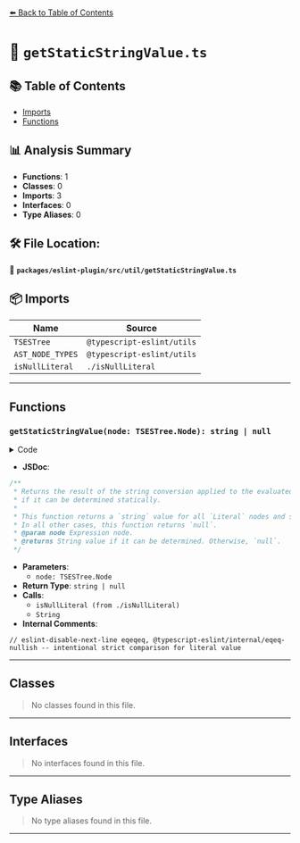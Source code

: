 [⬅️ Back to Table of Contents](../../../../index.md)

# 📄 `getStaticStringValue.ts`

## 📚 Table of Contents

- [Imports](#imports)
- [Functions](#functions)

## 📊 Analysis Summary

- **Functions**: 1
- **Classes**: 0
- **Imports**: 3
- **Interfaces**: 0
- **Type Aliases**: 0

## 🛠️ File Location:
📂 **`packages/eslint-plugin/src/util/getStaticStringValue.ts`**

## 📦 Imports

| Name | Source |
|------|--------|
| `TSESTree` | `@typescript-eslint/utils` |
| `AST_NODE_TYPES` | `@typescript-eslint/utils` |
| `isNullLiteral` | `./isNullLiteral` |


---

## Functions

### `getStaticStringValue(node: TSESTree.Node): string | null`

<details><summary>Code</summary>

```ts
export function getStaticStringValue(node: TSESTree.Node): string | null {
  switch (node.type) {
    case AST_NODE_TYPES.Literal:
      // eslint-disable-next-line eqeqeq, @typescript-eslint/internal/eqeq-nullish -- intentional strict comparison for literal value
      if (node.value === null) {
        if (isNullLiteral(node)) {
          return String(node.value); // "null"
        }
        if ('regex' in node) {
          return `/${node.regex.pattern}/${node.regex.flags}`;
        }

        if ('bigint' in node) {
          return node.bigint;
        }

        // Otherwise, this is an unknown literal. The function will return null.
      } else {
        return String(node.value);
      }
      break;

    case AST_NODE_TYPES.TemplateLiteral:
      if (node.expressions.length === 0 && node.quasis.length === 1) {
        return node.quasis[0].value.cooked;
      }
      break;

    // no default
  }

  return null;
}
```
</details>

- **JSDoc**:
```ts
/**
 * Returns the result of the string conversion applied to the evaluated value of the given expression node,
 * if it can be determined statically.
 *
 * This function returns a `string` value for all `Literal` nodes and simple `TemplateLiteral` nodes only.
 * In all other cases, this function returns `null`.
 * @param node Expression node.
 * @returns String value if it can be determined. Otherwise, `null`.
 */
```

- **Parameters**:
  - `node: TSESTree.Node`
- **Return Type**: `string | null`
- **Calls**:
  - `isNullLiteral (from ./isNullLiteral)`
  - `String`
- **Internal Comments**:
```
// eslint-disable-next-line eqeqeq, @typescript-eslint/internal/eqeq-nullish -- intentional strict comparison for literal value
```


---

## Classes

> No classes found in this file.


---

## Interfaces

> No interfaces found in this file.


---

## Type Aliases

> No type aliases found in this file.


---